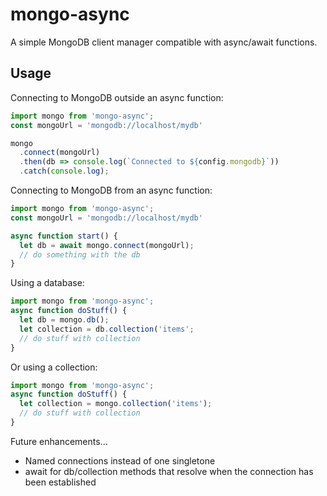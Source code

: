 # mongo-async
A simple MongoDB client manager compatible with async/await functions.

## Usage

Connecting to MongoDB outside an async function:
```javascript
import mongo from 'mongo-async';
const mongoUrl = 'mongodb://localhost/mydb'

mongo
  .connect(mongoUrl)
  .then(db => console.log(`Connected to ${config.mongodb}`))
  .catch(console.log);
```

Connecting to MongoDB from an async function:
```javascript
import mongo from 'mongo-async';
const mongoUrl = 'mongodb://localhost/mydb'

async function start() {
  let db = await mongo.connect(mongoUrl);
  // do something with the db
}
```

Using a database:
```javascript
import mongo from 'mongo-async';
async function doStuff() { 
  let db = mongo.db();
  let collection = db.collection('items';
  // do stuff with collection
}
```

Or using a collection:
```javascript
import mongo from 'mongo-async';
async function doStuff() {
  let collection = mongo.collection('items');
  // do stuff with collection
}
```

Future enhancements...
* Named connections instead of one singletone
* await for db/collection methods that resolve when the connection has been established
